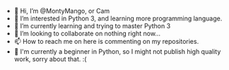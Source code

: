 - 👋 Hi, I’m @MontyMango, or Cam
- 👀 I’m interested in Python 3, and learning more programming language.
- 🌱 I’m currently learning and trying to master Python 3
- 💞️ I’m looking to collaborate on nothing right now...
- 📫 How to reach me on here is commenting on my repositories.
- 📙 I'm currently a beginner in Python, so I might not publish high quality work, sorry about that. :(

<!---
MontyMango/MontyMango is a ✨ special ✨ repository because its `README.md` (this file) appears on your GitHub profile.
You can click the Preview link to take a look at your changes.
--->
